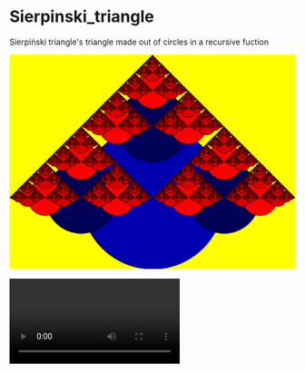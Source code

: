 # Sierpinski_triangle
Sierpiński triangle's triangle made out of circles in a recursive fuction

![Sierpiński triangle](/pictures/triangle_0001.png)

![Sierpiński triangle](/pictures/triangleAnimation.mov)

